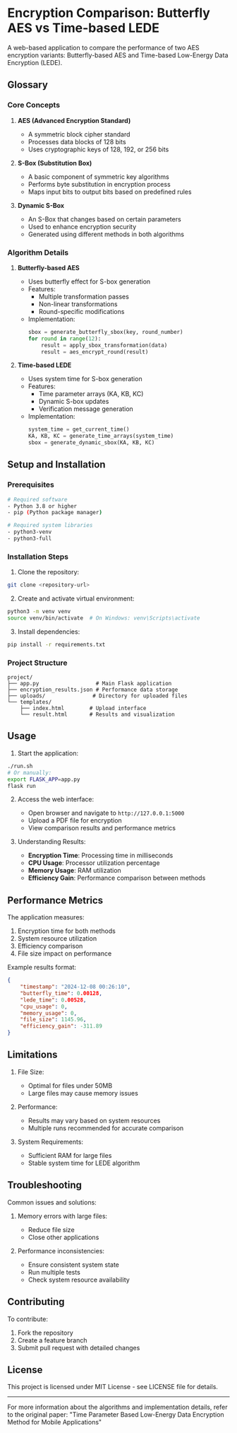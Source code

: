 # Encryption Comparison: Butterfly AES vs Time-based LEDE

A web-based application to compare the performance of two AES encryption variants: Butterfly-based AES and Time-based Low-Energy Data Encryption (LEDE).

## Glossary

### Core Concepts

1. **AES (Advanced Encryption Standard)**
   - A symmetric block cipher standard
   - Processes data blocks of 128 bits
   - Uses cryptographic keys of 128, 192, or 256 bits

2. **S-Box (Substitution Box)**
   - A basic component of symmetric key algorithms
   - Performs byte substitution in encryption process
   - Maps input bits to output bits based on predefined rules

3. **Dynamic S-Box**
   - An S-Box that changes based on certain parameters
   - Used to enhance encryption security
   - Generated using different methods in both algorithms

### Algorithm Details

1. **Butterfly-based AES**
   - Uses butterfly effect for S-box generation
   - Features:
     - Multiple transformation passes
     - Non-linear transformations
     - Round-specific modifications
   - Implementation:
     ```python
     sbox = generate_butterfly_sbox(key, round_number)
     for round in range(12):
         result = apply_sbox_transformation(data)
         result = aes_encrypt_round(result)
     ```

2. **Time-based LEDE**
   - Uses system time for S-box generation
   - Features:
     - Time parameter arrays (KA, KB, KC)
     - Dynamic S-box updates
     - Verification message generation
   - Implementation:
     ```python
     system_time = get_current_time()
     KA, KB, KC = generate_time_arrays(system_time)
     sbox = generate_dynamic_sbox(KA, KB, KC)
     ```

## Setup and Installation

### Prerequisites
```bash
# Required software
- Python 3.8 or higher
- pip (Python package manager)

# Required system libraries
- python3-venv
- python3-full
```

### Installation Steps

1. Clone the repository:
```bash
git clone <repository-url>
```

2. Create and activate virtual environment:
```bash
python3 -m venv venv
source venv/bin/activate  # On Windows: venv\Scripts\activate
```

3. Install dependencies:
```bash
pip install -r requirements.txt
```

### Project Structure
```
project/
├── app.py                  # Main Flask application
├── encryption_results.json # Performance data storage
├── uploads/               # Directory for uploaded files
└── templates/
    ├── index.html        # Upload interface
    └── result.html       # Results and visualization
```

## Usage

1. Start the application:
```bash
./run.sh
# Or manually:
export FLASK_APP=app.py
flask run
```

2. Access the web interface:
   - Open browser and navigate to `http://127.0.0.1:5000`
   - Upload a PDF file for encryption
   - View comparison results and performance metrics

3. Understanding Results:
   - **Encryption Time**: Processing time in milliseconds
   - **CPU Usage**: Processor utilization percentage
   - **Memory Usage**: RAM utilization
   - **Efficiency Gain**: Performance comparison between methods

## Performance Metrics

The application measures:
1. Encryption time for both methods
2. System resource utilization
3. Efficiency comparison
4. File size impact on performance

Example results format:
```json
{
    "timestamp": "2024-12-08 00:26:10",
    "butterfly_time": 0.00128,
    "lede_time": 0.00528,
    "cpu_usage": 0,
    "memory_usage": 0,
    "file_size": 1145.96,
    "efficiency_gain": -311.89
}
```

## Limitations

1. File Size:
   - Optimal for files under 50MB
   - Large files may cause memory issues

2. Performance:
   - Results may vary based on system resources
   - Multiple runs recommended for accurate comparison

3. System Requirements:
   - Sufficient RAM for large files
   - Stable system time for LEDE algorithm

## Troubleshooting

Common issues and solutions:
1. Memory errors with large files:
   - Reduce file size
   - Close other applications

2. Performance inconsistencies:
   - Ensure consistent system state
   - Run multiple tests
   - Check system resource availability

## Contributing

To contribute:
1. Fork the repository
2. Create a feature branch
3. Submit pull request with detailed changes

## License

This project is licensed under MIT License - see LICENSE file for details.

---
For more information about the algorithms and implementation details, refer to the original paper: "Time Parameter Based Low-Energy Data Encryption Method for Mobile Applications"